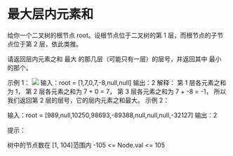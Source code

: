 # 最大层内元素和

给你一个二叉树的根节点 root。设根节点位于二叉树的第 1 层，而根节点的子节点位于第 2 层，依此类推。

请返回层内元素之和 最大 的那几层（可能只有一层）的层号，并返回其中 最小 的那个。

示例 1：
![](https://assets.leetcode-cn.com/aliyun-lc-upload/uploads/2019/08/17/capture.jpeg)
输入：root = [1,7,0,7,-8,null,null]
输出：2
解释：
第 1 层各元素之和为 1，
第 2 层各元素之和为 7 + 0 = 7，
第 3 层各元素之和为 7 + -8 = -1，
所以我们返回第 2 层的层号，它的层内元素之和最大。
示例 2：

输入：root = [989,null,10250,98693,-89388,null,null,null,-32127]
输出：2

提示：

树中的节点数在 [1, 104]范围内
-105 <= Node.val <= 105
